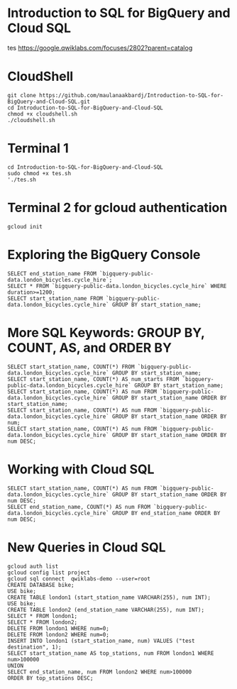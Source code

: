 # Introduction to SQL for BigQuery and Cloud SQL
tes
https://google.qwiklabs.com/focuses/2802?parent=catalog

# CloudShell
```script
git clone https://github.com/maulanaakbardj/Introduction-to-SQL-for-BigQuery-and-Cloud-SQL.git
cd Introduction-to-SQL-for-BigQuery-and-Cloud-SQL
chmod +x cloudshell.sh
./cloudshell.sh
```

# Terminal 1
```scriptgit clone https://github.com/maulanaakbardj/Introduction-to-SQL-for-BigQuery-and-Cloud-SQL.git
cd Introduction-to-SQL-for-BigQuery-and-Cloud-SQL
sudo chmod +x tes.sh
'./tes.sh
```

# Terminal 2 for gcloud authentication
```script
gcloud init
```

# Exploring the BigQuery Console
```script
SELECT end_station_name FROM `bigquery-public-data.london_bicycles.cycle_hire`;
SELECT * FROM `bigquery-public-data.london_bicycles.cycle_hire` WHERE duration>=1200;
SELECT start_station_name FROM `bigquery-public-data.london_bicycles.cycle_hire` GROUP BY start_station_name;
```
# More SQL Keywords: GROUP BY, COUNT, AS, and ORDER BY
```script
SELECT start_station_name, COUNT(*) FROM `bigquery-public-data.london_bicycles.cycle_hire` GROUP BY start_station_name;
SELECT start_station_name, COUNT(*) AS num_starts FROM `bigquery-public-data.london_bicycles.cycle_hire` GROUP BY start_station_name;
SELECT start_station_name, COUNT(*) AS num FROM `bigquery-public-data.london_bicycles.cycle_hire` GROUP BY start_station_name ORDER BY start_station_name;
SELECT start_station_name, COUNT(*) AS num FROM `bigquery-public-data.london_bicycles.cycle_hire` GROUP BY start_station_name ORDER BY num;
SELECT start_station_name, COUNT(*) AS num FROM `bigquery-public-data.london_bicycles.cycle_hire` GROUP BY start_station_name ORDER BY num DESC;
```

# Working with Cloud SQL
```script
SELECT start_station_name, COUNT(*) AS num FROM `bigquery-public-data.london_bicycles.cycle_hire` GROUP BY start_station_name ORDER BY num DESC;
SELECT end_station_name, COUNT(*) AS num FROM `bigquery-public-data.london_bicycles.cycle_hire` GROUP BY end_station_name ORDER BY num DESC;
```

# New Queries in Cloud SQL
```script
gcloud auth list
gcloud config list project
gcloud sql connect  qwiklabs-demo --user=root
CREATE DATABASE bike;
USE bike;
CREATE TABLE london1 (start_station_name VARCHAR(255), num INT);
USE bike;
CREATE TABLE london2 (end_station_name VARCHAR(255), num INT);
SELECT * FROM london1;
SELECT * FROM london2;
DELETE FROM london1 WHERE num=0;
DELETE FROM london2 WHERE num=0;
INSERT INTO london1 (start_station_name, num) VALUES ("test destination", 1);
SELECT start_station_name AS top_stations, num FROM london1 WHERE num>100000
UNION
SELECT end_station_name, num FROM london2 WHERE num>100000
ORDER BY top_stations DESC;
```
